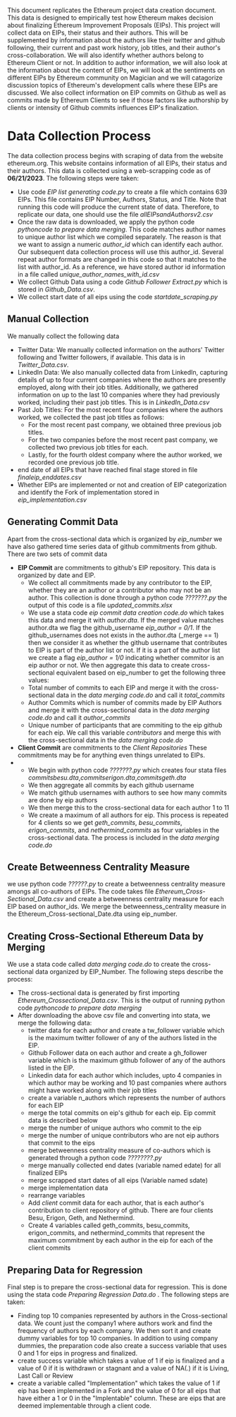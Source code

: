 This document replicates the Ethereum project data creation document. This data is designed to empirically test how Ethereum makes decision about finalizing Ethereum Improvement Proposals (EIPs). This project will collect data on EIPs, their status and their authors. This will be supplemented by information about the authors like their twitter and github following, their current and past work history, job titles, and their author's cross-collaboration. We will also identify whether authors belong to Ethereum Client or not. In addition to author information, we will also look at the information about the content of EIPs, we will look at the sentiments on different EIPs by Ethereum community on Magician and we will catagorize discussion topics of Ethereum's development calls where these EIPs are discussed. We also collect information on EIP commits on Github as well as commits made by Ethereum Clients to see if those factors like authorship by clients or intensity of Github commits influences EIP's finalization.
# Data Collection Process
The data collection process begins with scraping of data from the website ethereum.org. This website contains information of all EIPs, their status and their authors. This data is collected using a web-scrapping code as of **06/21/2023**. The following steps were taken:
* Use code *EIP list generating code.py* to create a file which contains 639 EIPs. This file contains EIP Number, Authors, Status, and Title. Note that running this code will produce the current state of data. Therefore, to replicate our data, one should use the file *allEIPsandAuthorsv2.csv*
* Once the raw data is downloaded, we apply the python code *pythoncode to prepare data merging*. This code matches author names to unique author list which we compiled separately. The reason is that we want to assign a numeric *author_id* which can identify each author. Our subsequent data collection process will use this author_id. Several repeat author formats are changed in this code so that it matches to the list with author_id. As a reference, we have stored author id information in a file called *unique_author_names_with_id.csv*
* We collect Github Data using a code *Github Follower Extract.py* which is stored in *Github_Data.csv*.
* We collect start date of all eips using the code *startdate_scraping.py* 
## Manual Collection
We manually collect the following data
* Twitter Data: We manually collected information on the authors' Twitter following and Twitter followers, if available. This data is in *Twitter_Data.csv*.
* LinkedIn Data: We also manually collected data from LinkedIn, capturing details of up to four current companies where the authors are presently employed, along with their job titles. Additionally, we gathered information on up to the last 10 companies where they had previously worked, including their past job titles. This is in *LinkedIn_Data.csv*
* Past Job Titles: For the most recent four companies where the authors worked, we collected the past job titles as follows:
  - For the most recent past company, we obtained three previous job titles.
  - For the two companies before the most recent past company, we collected two previous job titles for each.
  - Lastly, for the fourth oldest company where the author worked, we recorded one previous job title.
*  end date of all EIPs that have reached final stage stored in file *finaleip_enddates.csv*
*  Whether EIPs are implemented or not and creation of EIP categorization and identify the Fork of implementation stored in *eip_implementation.csv*
## Generating Commit Data
Apart from the cross-sectional data which is organized by *eip_number* we have also gathered time series data of github commitments from github. There are two sets of commit data
*  **EIP Commit** are commitments to github's EIP repository. This data is organized by date and EIP.
    - We collect all commitments made by any contributor to the EIP, whether they are an author or a contributor who may not be an author. This collection is done through a python code *???????.py* the output of this code is a file *updated_commits.xlsx*
    - We use a stata code *eip commit data creation code.do* which takes this data and merge it with *author.dta*. If the merged value matches author.dta we flag the github_username *eip_author = 0/1*. If the github_usernames does not exists in the author.dta (_merge == 1) then we consider it as whether the github username that contributes to EIP is part of the author list or not. If it is a part of the author list we create a flag *eip_author = 1/0* indicating whether commitor is an eip author or not. We then aggregate this data to create cross-sectional equivalent based on eip_number to get the following three values:
    - Total number of commits to each EIP and merge it with the cross-sectional data in the *data merging code.do* and call it *total_commits*
    - Author Commits which is number of commits made by EIP Authors and merge it with the cross-sectional data in the *data merging code.do* and call it *author_commits*
    - Unique number of participants that are commiting to the eip github for each eip. We call this variable *contributors* and merge this with the cross-sectional data in the *data merging code.do*
* **Client Commit** are commitments to the *Client Repositories* These commitments may be for anything even things unrelated to EIPs.
* - We begin with python code *???????.py* which creates four stata files *commitsbesu.dta*,*commitserigon.dta*,*commitsgeth.dta*
  - We then aggregate all commits by each github username
  - We match github usernames with authors to see how many commits are done by eip authors
  - We then merge this to the cross-sectional data for each author 1 to 11
  - We create a maximum of all authors for eip. This process is repeated for 4 clients so we get *geth_commits*, *besu_commits*, *erigon_commits*, and *nethermind_commits* as four variables in the cross-sectional data. The process is included in the *data merging code.do*
## Create Betweenness Centrality Measure
we use python code *??????.py* to create a betweenness centrality measure amongs all co-authors of EIPs. The code takes file *Ethereum_Cross-Sectional_Data.csv* and create a betweenness centrality measure for each EIP based on author_ids. We merge the betweenness_centrality measure in the Ethereum_Cross-sectional_Date.dta using eip_number.
## Creating Cross-Sectional Ethereum Data by Merging 
We use a stata code called *data merging code.do* to create the cross-sectional data organized by EIP_Number. The following steps describe the process:
* The cross-sectional data is generated by first importing *Ethereum_Crossectional_Data.csv*. This is the output of running python code *pythoncode to prepare data merging*
* After downloading the above csv file and converting into stata, we merge the following data:
  - twitter data for each author and create a tw_follower variable which is the maximum twitter follower of any of the authors listed in the EIP.
  - Github Follower data on each author and create a gh_follower variable which is the maximum github follower of any of the authors listed in the EIP.
  - Linkedin data for each author which includes, upto 4 companies in which author may be working and 10 past companies where authors might have worked along with their job titles
  - create a variable n_authors which represents the number of authors for each EIP
  - merge the total commits on eip's github for each eip. Eip commit data is described below
  - merge the number of unique authors who commit to the eip
  - merge the number of unique contributors who are not eip authors that commit to the eips
  - merge betweenness centrality measure of co-authors which is generated through a python code *????????.py*
  - merge manually collected end dates (variable named edate) for all finalized EIPs
  - merge scrapped start dates of all eips (Variable named sdate)
  - merge implementation data
  - rearrange variables
  - Add *client* commit data for each author, that is each author's contribution to client repository of github. There are four clients Besu, Erigon, Geth, and Nethermind.
  - Create 4 variables called geth_commits, besu_commits, erigon_commits, and nethermind_commits that represent the maximum commitment by each author in the eip for each of the client commits
## Preparing Data for Regression
Final step is to prepare the cross-sectional data for regression. This is done using the stata code *Preparing Regression Data.do* . The following steps are taken:
* Finding top 10 companies represented by authors in the Cross-sectional data. We count just the company1 where authors work and find the frequency of authors by each company. We then sort it and create dummy variables for top 10 companies. In addition to using company dummies, the preparation code also create a success variable that uses 0 and 1 for eips in progress and finalized.
* create success variable which takes a value of 1 if eip is finalized and a value of 0 if it is withdrawn or stagnant and a value of NA(.) if it is Living, Last Call or Review
* create a variable called "Implementation" which takes the value of 1 if eip has been implemented in a Fork and the value of 0 for all eips that have either a 1 or 0 in the "Implentable" column. These are eips that are deemed implementable through a client code. 
